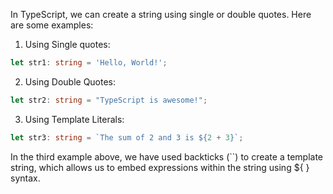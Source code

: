 In TypeScript, we can create a string using single or double quotes. Here are some examples:

1. Using Single quotes:

```typescript
let str1: string = 'Hello, World!';
```

2. Using Double Quotes:

```typescript
let str2: string = "TypeScript is awesome!";
```

3. Using Template Literals:

```typescript
let str3: string = `The sum of 2 and 3 is ${2 + 3}`;
```

In the third example above, we have used backticks (``) to create a template string, which allows us to embed expressions within the string using ${ } syntax.